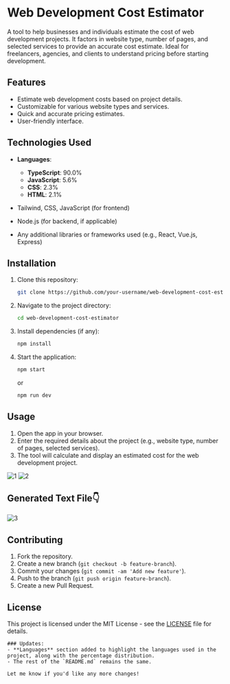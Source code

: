 # Web Development Cost Estimator

A tool to help businesses and individuals estimate the cost of web development projects. It factors in website type, number of pages, and selected services to provide an accurate cost estimate. Ideal for freelancers, agencies, and clients to understand pricing before starting development.

## Features
- Estimate web development costs based on project details.
- Customizable for various website types and services.
- Quick and accurate pricing estimates.
- User-friendly interface.

## Technologies Used
- **Languages**:
  - **TypeScript**: 90.0%
  - **JavaScript**: 5.6%
  - **CSS**: 2.3%
  - **HTML**: 2.1%
  
- Tailwind, CSS, JavaScript (for frontend)
- Node.js (for backend, if applicable)
- Any additional libraries or frameworks used (e.g., React, Vue.js, Express)

## Installation

1. Clone this repository:
   ```bash
   git clone https://github.com/your-username/web-development-cost-estimator.git

2. Navigate to the project directory:
   ```bash
   cd web-development-cost-estimator
   ```

3. Install dependencies (if any):
   ```bash
   npm install
   ```

4. Start the application:
   ```bash
   npm start
   ```
   or
   ```bash
   npm run dev
   ```

## Usage

1. Open the app in your browser.
2. Enter the required details about the project (e.g., website type, number of pages, selected services).
3. The tool will calculate and display an estimated cost for the web development project.

![1](https://github.com/user-attachments/assets/ddaa2dae-54cf-49ea-90da-7138a31e792f)
![2](https://github.com/user-attachments/assets/aa9f8ce8-912b-4e52-8ef1-ad890fc440df)

## Generated Text File👇

![3](https://github.com/user-attachments/assets/76c28fa1-e2b0-47ce-9b77-78ab95420965)

## Contributing

1. Fork the repository.
2. Create a new branch (`git checkout -b feature-branch`).
3. Commit your changes (`git commit -am 'Add new feature'`).
4. Push to the branch (`git push origin feature-branch`).
5. Create a new Pull Request.

## License

This project is licensed under the MIT License - see the [LICENSE](LICENSE) file for details.
```
### Updates:
- **Languages** section added to highlight the languages used in the project, along with the percentage distribution.
- The rest of the `README.md` remains the same.

Let me know if you'd like any more changes!
